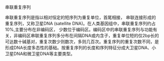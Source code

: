 串联重复序列

串联重复序列是指以相对恒定的短序列为重复单位，首尾相接， 串联连接形成的重复序列，又称卫星DNA (satellite DNA)。在人类基因组中，串联重复序列约占10%,主要分布在非编码区， 少数位于编码区。编码区中的串联重复序列与功能有关，非编码区串联重复序列多分布在间隔DNA或内含子，重复单位短的仅2bp长的可达数十碱基对，重复次数少则数次，多则几百次。重复序列的重复次数不同，是形成DNA长度多态性的基础。按重复序列的长度和序列特征分成大卫星DNA、小卫星DNA和微卫星DNA等主要类型。